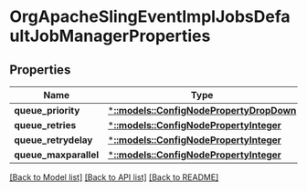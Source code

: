 # OrgApacheSlingEventImplJobsDefaultJobManagerProperties

## Properties
Name | Type | Description | Notes
------------ | ------------- | ------------- | -------------
**queue_priority** | [***::models::ConfigNodePropertyDropDown**](configNodePropertyDropDown.md) |  | [optional] 
**queue_retries** | [***::models::ConfigNodePropertyInteger**](configNodePropertyInteger.md) |  | [optional] 
**queue_retrydelay** | [***::models::ConfigNodePropertyInteger**](configNodePropertyInteger.md) |  | [optional] 
**queue_maxparallel** | [***::models::ConfigNodePropertyInteger**](configNodePropertyInteger.md) |  | [optional] 

[[Back to Model list]](../README.md#documentation-for-models) [[Back to API list]](../README.md#documentation-for-api-endpoints) [[Back to README]](../README.md)


